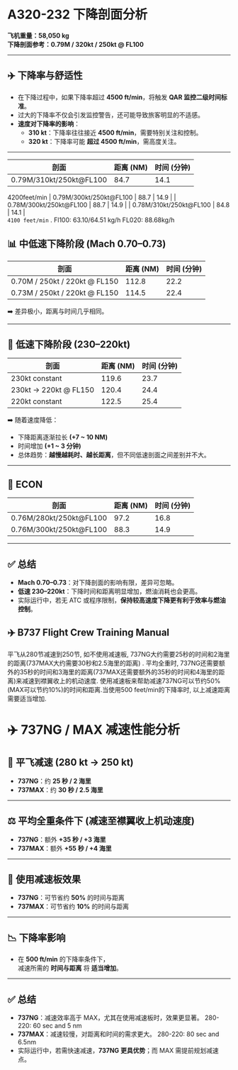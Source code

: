 # A320-232 下降剖面分析  
**飞机重量：58,050 kg**  
**下降剖面参考：0.79M / 320kt / 250kt @ FL100**

---

## ✈️ 下降率与舒适性
- 在下降过程中，如果下降率超过 **4500 ft/min**，将触发 **QAR 监控二级时间标准**。  
- 过大的下降率不仅会引发监控警告，还可能导致旅客明显的不适感。  
- **速度对下降率的影响**：  
  - **310 kt**：下降率往往接近 **4500 ft/min**，需要特别关注和控制。  
  - **320 kt**：下降率可能 **超过 4500 ft/min**，需高度关注。  

---

 剖面 | 距离 (NM) | 时间 (分钟) |
|------|-----------|-------------|
| 0.79M/310kt/250kt@FL100  | 84.7 | 14.1 | 
 4200feet/min
| 0.79M/300kt/250kt@FL100  | 88.7 | 14.9 |
|  0.78M/300kt/250kt@FL100   |  88.7   | 14.9  |
| 0.78M/310kt/250kt@FL100  |  84.8  | 14.1  |  
`4100 feet/min` . Fl100: 63.10/64.51 kg/h   FL020: 88.68kg/h


        
## 📊 中低速下降阶段 (Mach 0.70–0.73)
| 剖面 | 距离 (NM) | 时间 (分钟) |
|------|-----------|-------------|
| 0.70M / 250kt / 220kt @ FL150 | 112.8 | 22.2 |
| 0.73M / 250kt / 220kt @ FL150 | 114.5 | 22.4 |

➡️ 差异极小，距离与时间几乎相同。  

---

## 🐢 低速下降阶段 (230–220kt)
| 剖面 | 距离 (NM) | 时间 (分钟) |
|------|-----------|-------------|
| 230kt constant              | 119.6 | 23.7 |
| 230kt → 220kt @ FL150       | 120.4 | 24.4 |
| 220kt constant              | 122.5 | 25.4 |

➡️ 随着速度降低：  
- 下降距离逐渐拉长 **(+7 ~ 10 NM)**  
- 时间增加 **(+1 ~ 3 分钟)**  
- 总体趋势：**越慢越耗时、越长距离**，但不同低速剖面之间差别并不大。  

 
---


## 🐢  ECON
| 剖面 | 距离 (NM) | 时间 (分钟) |
|------|-----------|-------------|
|  0.76M/280kt/250kt@FL100               | 97.2  |  16.8  |
|  0.76M/300kt/250kt@FL100               | 88.3  |  14.9 |

---

## ✅ 总结
- **Mach 0.70–0.73**：对下降剖面的影响有限，差异可忽略。  
- **低速 230–220kt**：下降时间和距离明显增加，燃油消耗也会更高。  
- 实际运行中，若无 ATC 或程序限制，**保持较高速度下降更有利于效率与燃油控制**。  



## ✈️  B737 Flight Crew Training Manual

平飞从280节减速到250节, 如不使用减速板, 737NG大约需要25秒的时间和2海里的距离(737MAX大约需要30秒和2.5海里的距离) . 平均全重时, 737NG还需要额外的35秒的时间和3海里的距离(737MAX还需要额外的35秒的时间和4海里的距离)来减速到襟翼收上的机动速度. 使用减速板来帮助减速737NG可以节约50%(MAX可以节约10%)的时间和距离.当使用500 feet/min的下降率时, 以上减速距离需要适当增加.

# ✈️ 737NG / MAX 减速性能分析  

## 🚀 平飞减速 (280 kt → 250 kt)  
- **737NG**：约 **25 秒 / 2 海里**  
- **737MAX**：约 **30 秒 / 2.5 海里**

---

## ⚖️ 平均全重条件下 (减速至襟翼收上机动速度)  
- **737NG**：额外 **+35 秒 / +3 海里**  
- **737MAX**：额外 **+55 秒 / +4 海里**

---

## 🛬 使用减速板效果  
- **737NG**：可节省约 **50%** 的时间与距离  
- **737MAX**：可节省约 **10%** 的时间与距离  

---

## 📉 下降率影响  
- 在 **500 ft/min** 的下降率条件下，  
  减速所需的 **时间与距离** 将 **适当增加**。  

---

## ✅ 总结  
- **737NG**：减速效率高于 MAX，尤其在使用减速板时，效果更显著。  280-220: 60 sec and 5 nm
- **737MAX**：减速较慢，对距离和时间的需求更大。  280-220: 80 sec and 6.5nm
- 实际运行中，若需快速减速，**737NG 更具优势**；而 MAX 需提前规划减速点。  
